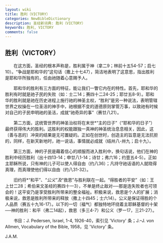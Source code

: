 ```yaml
---
layout: wiki
title: 胜利（VICTORY）
categories: NewBibleDictionary
description: 圣经新词典: 胜利（VICTORY）
keywords: 胜利, VICTORY
comments: false
---
```


## 胜利（VICTORY）

　　在这方面，圣经的根本声称是，胜利属于神（拿二9；林前十五54-57；启七10）。“争战是耶和华的”这句话（撒上十七47），简洁地表明了这意思，指出胜利是耶和华所独有的，任由祂随着心意赐予人。

　　耶和华的胜利有三方面的特征，能让我们一瞥它内在的特性。首先，耶和华的胜利有时就是祂子民的失败（如：士二14；赛四十二24-25；耶廿五8-9）。耶和华的胜利就是祂在历史进程上施行祂的神圣主权，“胜利”是另一种说法，表明管辖世界之权操在一位圣洁的神手中，祂根据不变的道德原则掌管万事，以致祂有时候对自己的子民申明祂的圣洁，成就“祂奇异的事”（赛廿八21）。

　　第二方面，这统管世界的神圣治权将在末世*“主的日子”（“耶和华的日子”）最终获得伟大的胜利。这胜利的权能跟独一真神的神圣统治息息相关，因此，这〔善与恶的〕冲突的结果是无可置疑的。正如在创世时，创造主的旨意是无法抗拒的，同样，在新天新地时，祂一说话，事情就必成就（结卅八-卅九；启十九）。

　　第三方面，神的子民是藉着信心的顺服而进入胜利中，换句话说，他们在神的胜利中经历胜利（出十四13-14；申廿八1-14；诗廿；弗六16；约壹五4-5）。正如主耶稣所说，只有神的儿子可以使人得自由（约八36）；凡持守祂话语的人就晓得真理，而真理使他们得以自由（约八31-32）。

　　旧约将*“和平”、*“公义”及*“救恩”与胜利联在一起。“得胜者的平安”（如：王上廿二28；希伯来文圣经的赛四十一3），不单是终止敌对──那是连失败者也可领会的！这平安乃是享受胜利所带来的整全福祉。积极来说，救恩是个人的扩展；消极来说，救恩是胜利所带来的释放（撒上十四45；士六14）。公义是保证得胜的个人品质（赛五十九16-17）。以下的一切〔福气〕都独特地环绕着主耶稣基督的十架──神的胜利：和平（弗二14起），救恩（多三4-7）和公义（罗一17，三21-27）。

　　书目：J. Pedersen, Israel, 1-4, 1926-40，索引见 'Victory' 条；J.–J. von Allmen, Vocabulary of the Bible, 1958，见 'Victory' 条。

J.A.M.








